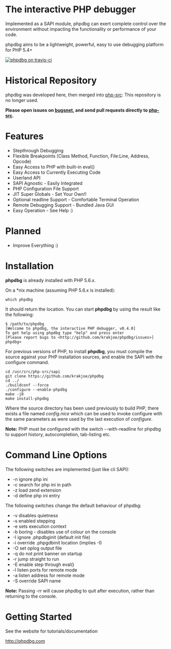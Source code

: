 The interactive PHP debugger
============================

Implemented as a SAPI module, phpdbg can exert complete control over the environment without impacting the functionality or performance of your code.

phpdbg aims to be a lightweight, powerful, easy to use debugging platform for PHP 5.4+

[![phpdbg on travis-ci](https://travis-ci.org/krakjoe/phpdbg.png?branch=master)](https://travis-ci.org/krakjoe/phpdbg)

Historical Repository
=====================

phpdbg was developed here, then merged into [php-src](https://github.com/php/php-src): This repository is no longer used.

__Please open issues on [bugsnet](http://bugs.php.net), and send pull requests directly to [php-src](https://github.com/php/php-src).__

Features
========

 - Stepthrough Debugging
 - Flexible Breakpoints (Class Method, Function, File:Line, Address, Opcode)
 - Easy Access to PHP with built-in eval()
 - Easy Access to Currently Executing Code
 - Userland API
 - SAPI Agnostic - Easily Integrated
 - PHP Configuration File Support
 - JIT Super Globals - Set Your Own!!
 - Optional readline Support - Comfortable Terminal Operation
 - Remote Debugging Support - Bundled Java GUI
 - Easy Operation - See Help :)

Planned
=======

 - Improve Everything :)

Installation
============

**phpdbg** is already installed with PHP 5.6.x.

On a *nix machine (assuming PHP 5.6.x is installed):
```
which phpdbg
```
It should return the location. You can start **phpdbg** by using the result like the following:
```
$ /path/to/phpdbg
[Welcome to phpdbg, the interactive PHP debugger, v0.4.0]
To get help using phpdbg type "help" and press enter
[Please report bugs to <http://github.com/krakjoe/phpdbg/issues>]
phpdbg>
```

For previous versions of PHP, to install **phpdbg**, you must compile the source against your PHP installation sources, and enable the SAPI with the configure command.

```
cd /usr/src/php-src/sapi
git clone https://github.com/krakjoe/phpdbg
cd ../
./buildconf --force
./configure --enable-phpdbg
make -j8
make install-phpdbg
```

Where the source directory has been used previously to build PHP, there exists a file named *config.nice* which can be used to invoke configure with the same
parameters as were used by the last execution of *configure*.

**Note:** PHP must be configured with the switch --with-readline for phpdbg to support history, autocompletion, tab-listing etc.

Command Line Options
====================

The following switches are implemented (just like cli SAPI):

 - -n ignore php ini
 - -c search for php ini in path
 - -z load zend extension
 - -d define php ini entry

The following switches change the default behaviour of phpdbg:

 - -v disables quietness
 - -s enabled stepping
 - -e sets execution context
 - -b boring - disables use of colour on the console
 - -I ignore .phpdbginit (default init file)
 - -i override .phpgdbinit location (implies -I)
 - -O set oplog output file
 - -q do not print banner on startup
 - -r jump straight to run
 - -E enable step through eval()
 - -l listen ports for remote mode
 - -a listen address for remote mode
 - -S override SAPI name

**Note:** Passing -rr will cause phpdbg to quit after execution, rather than returning to the console.

Getting Started
===============

See the website for tutorials/documentation

http://phpdbg.com
